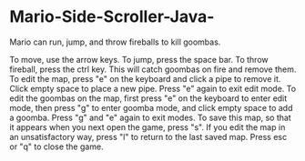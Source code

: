 # Mario-Side-Scroller-Java-
Mario can run, jump, and throw fireballs to kill goombas. 

To move, use the arrow keys.
To jump, press the space bar.
To throw fireball, press the ctrl key. This will catch goombas on fire and remove them.
To edit the map, press "e" on the keyboard and click a pipe to remove it. Click empty space to place a new pipe. Press "e" again to exit edit mode.
To edit the goombas on the map, first press "e" on the keyboard to enter edit mode, then press "g" to enter goomba mode, and click empty space to add a goomba. Press "g" and "e" again to exit modes.
To save this map, so that it appears when you next open the game, press "s". If you edit the map in an unsatisfactory way, press "l" to return to the last saved map.
Press esc or "q" to close the game.
